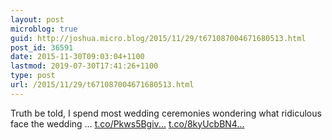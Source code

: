 ```yaml
---
layout: post
microblog: true
guid: http://joshua.micro.blog/2015/11/29/t671087004671680513.html
post_id: 36591
date: 2015-11-30T09:03:04+1100
lastmod: 2019-07-30T17:41:26+1100
type: post
url: /2015/11/29/t671087004671680513.html
---
```

Truth be told, I spend most wedding ceremonies wondering what ridiculous face the wedding … [t.co/Pkws5Bgiv...](https://t.co/Pkws5Bgiv1) [t.co/8kyUcbBN4...](https://t.co/8kyUcbBN4Y)
